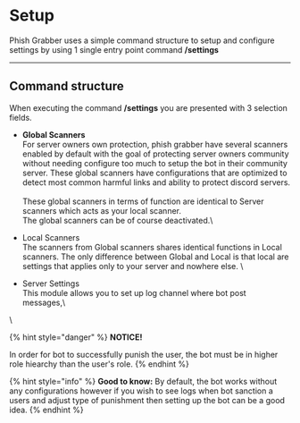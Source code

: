 # Setup

Phish Grabber uses a simple command structure to setup and configure settings by using 1 single entry point command **/settings**

****

## **Command structure**

When executing the command **/settings** you are presented with 3 selection fields.

* **Global Scanners**\
  For server owners own protection, phish grabber have several scanners enabled by default with the goal of protecting server owners community without needing configure too much to setup the bot in their community server. These global scanners have configurations that are optimized to detect most common harmful links and ability to protect discord servers. \
  \
  These global scanners in terms of function are identical to Server scanners which acts as your local scanner. \
  The global scanners can be of course deactivated.\

* Local Scanners\
  The scanners from Global scanners shares identical functions in Local scanners. The only difference between Global and Local is that local are settings that applies only to your server and nowhere else. \

*   Server Settings\
    This module allows you to set up log channel where bot post messages,\




\










{% hint style="danger" %}
**NOTICE!**

In order for bot to successfully punish the user, the bot must be in higher role hiearchy than the user's role.&#x20;
{% endhint %}

{% hint style="info" %}
**Good to know:** By default, the bot works without any configurations however if you wish to see logs when bot sanction a users and adjust type of punishment then setting up the bot can be a good idea.
{% endhint %}
